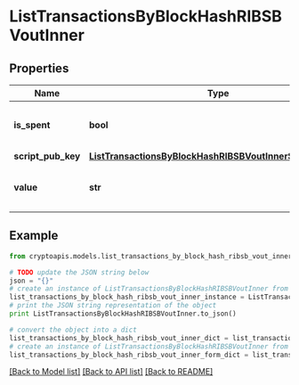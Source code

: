 # ListTransactionsByBlockHashRIBSBVoutInner


## Properties
Name | Type | Description | Notes
------------ | ------------- | ------------- | -------------
**is_spent** | **bool** | Defines whether the output is spent or not. | 
**script_pub_key** | [**ListTransactionsByBlockHashRIBSBVoutInnerScriptPubKey**](ListTransactionsByBlockHashRIBSBVoutInnerScriptPubKey.md) |  | 
**value** | **str** | Represents the sent/received amount. | 

## Example

```python
from cryptoapis.models.list_transactions_by_block_hash_ribsb_vout_inner import ListTransactionsByBlockHashRIBSBVoutInner

# TODO update the JSON string below
json = "{}"
# create an instance of ListTransactionsByBlockHashRIBSBVoutInner from a JSON string
list_transactions_by_block_hash_ribsb_vout_inner_instance = ListTransactionsByBlockHashRIBSBVoutInner.from_json(json)
# print the JSON string representation of the object
print ListTransactionsByBlockHashRIBSBVoutInner.to_json()

# convert the object into a dict
list_transactions_by_block_hash_ribsb_vout_inner_dict = list_transactions_by_block_hash_ribsb_vout_inner_instance.to_dict()
# create an instance of ListTransactionsByBlockHashRIBSBVoutInner from a dict
list_transactions_by_block_hash_ribsb_vout_inner_form_dict = list_transactions_by_block_hash_ribsb_vout_inner.from_dict(list_transactions_by_block_hash_ribsb_vout_inner_dict)
```
[[Back to Model list]](../README.md#documentation-for-models) [[Back to API list]](../README.md#documentation-for-api-endpoints) [[Back to README]](../README.md)


